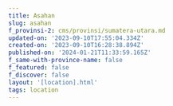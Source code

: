 ```yaml
---
title: Asahan
slug: asahan
f_provinsi-2: cms/provinsi/sumatera-utara.md
updated-on: '2023-09-10T17:55:04.334Z'
created-on: '2023-09-10T16:28:38.894Z'
published-on: '2024-01-21T11:33:59.165Z'
f_same-with-province-name: false
f_featured: false
f_discover: false
layout: '[location].html'
tags: location
---
```



